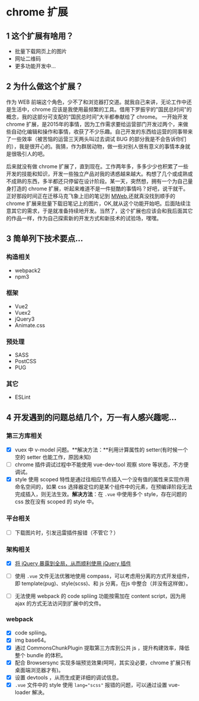 
#  chrome 扩展

## 1 这个扩展有啥用？

+ 批量下载网页上的图片
+ 网址二维码
+ 更多功能开发中...

## 2 为什么做这个扩展？
作为 WEB 前端这个角色，少不了和浏览器打交道。就我自己来讲，无论工作中还是生活中，chrome 应该是我使用最频繁的工具。借用下罗振宇的"国民总时间"的概念，我的这部分可支配的“国民总时间”大半都奉献给了 chrome。 一开始开发 chrome 扩展，是2015年的事情，因为工作需求要给运营部门开发过两个，来做些自动化编辑和操作和事情，收获了不少乐趣。自己开发的东西给运营的同事带来了一些效率（被苦恼的运营三天两头叫过去调试 BUG 的部分我是不会告诉你们的），我是很开心的。我猜，作为群居动物，做一些对别人很有意义的事情本身就是很吸引人的吧。

后来就没有做 chrome 扩展了，直到现在。工作两年多，多多少少也积累了一些开发的技能和知识，开发一些独立产品对我的诱惑越来越大。构想了几个或成熟或不成熟的东西，多半都还只停留在设计阶段。某一天，突然想，拥有一个为自己量身打造的 chrome 扩展，听起来难道不是一件挺酷的事情吗？好吧，说干就干。正好那段时间正在迁移马克飞象上旧的笔记到 [MWeb](http://zh.mweb.im/),还就真没找到顺手的 chrome 扩展来批量下载旧笔记上的图片，OK,就从这个功能开始吧。后面陆续注意其它的需求，于是就准备持续地开发。当然了，这个扩展也应该会和我后面其它的作品一样，作为自己探索新的开发方式和新技术的试验场，嘿嘿。

## 3 简单列下技术要点...
### 构造相关
+ webpack2
+ npm3

### 框架
+ Vue2
+ Vuex2
+ jQuery3
+ Animate.css

### 预处理
+ SASS
+ PostCSS
+ PUG

### 其它
+ ESLint

## 4 开发遇到的问题总结几个，万一有人感兴趣呢...

### 第三方库相关
- [x] vuex 中 v-model 问题。**解决方法：**利用计算属性的 setter(有时候一个空的 setter 也能工作，原因未知)
- [ ] chrome 插件调试过程中不能使用 vue-dev-tool 观察 store 等状态，不方便调试。
- [x] style 使用 scoped 特性是通过往相应节点插入一个没有值的属性来实现作用命名空间的，如果 css 选择器定位的是某个组件中的元素，在预编译阶段无法完成插入，则无法生效。**解决方法**：在 `.vue` 中使用多个 style，存在问题的 css 放在没有 scoped 的 style 中。

### 平台相关
- [ ] 下载图片时，引发迅雷插件报错（不管它？）

### 架构相关
- [x] [将 jQuery 暴露到全局，从而顺利使用 jQuery 插件](https://github.com/yiifaa/yii-template/blob/master/webpack.MD)
- [ ] 使用 `.vue` 文件无法优雅地使用 compass，可以考虑用分离的方式开发组件，即 template(pug)、style(scss)、和 js 分离，在js 中整合（并没有这样做）。

- [ ] 无法使用 webpack 的 code spliing 功能按需加在 content script，因为用 ajax 的方式无法访问到扩展中的文件。

### webpack
- [x] code spliing。
- [x] img base64。
- [x] 通过 CommonsChunkPlugin 提取第三方库到公共 js ，提升构建效率，降低整个 bundle 的体积。
- [x] 配合 Browsersync 实现多端预览效果(呵呵，其实没必要，chrome 扩展只有桌面端浏览器才有)。
- [x] 设置 devtools ，从而生成更详细的调试信息。
- [x] `.vue` 文件中的 style 使用 `lang="scss"` 报错的问题，可以通过设置 vue-loader 解决。

